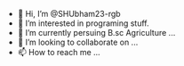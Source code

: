 - 👋 Hi, I’m @SHUbham23-rgb
- 👀 I’m interested in programing stuff.
- 🌱 I’m currently persuing B.sc Agriculture ...
- 💞️ I’m looking to collaborate on ...
- 📫 How to reach me ...

<!---
SHUbham23-rgb/SHUbham23-rgb is a ✨ special ✨ repository because its `README.md` (this file) appears on your GitHub profile.
You can click the Preview link to take a look at your changes.
--->
